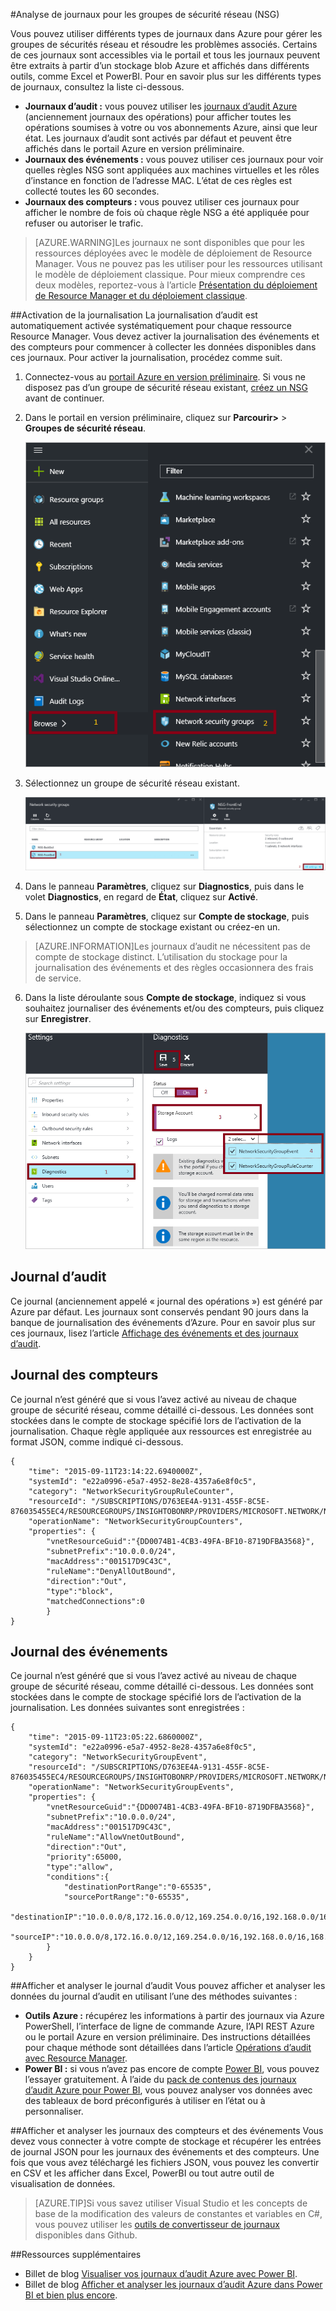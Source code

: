 <properties 
   pageTitle="Surveiller les opérations, les événements et les compteurs pour les groupes de sécurité réseau | Microsoft Azure"
   description="Découvrez comment activer la journalisation des compteurs, des événements et des opérations pour les groupes de sécurité réseau"
   services="virtual-network"
   documentationCenter="na"
   authors="telmosampaio"
   manager="carolz"
   editor="tysonn"
   tags="azure-resource-manager"
/>
<tags 
   ms.service="virtual-network"
   ms.devlang="na"
   ms.topic="article"
   ms.tgt_pltfrm="na"
   ms.workload="infrastructure-services"
   ms.date="10/02/2015"
   ms.author="telmos" />

#Analyse de journaux pour les groupes de sécurité réseau (NSG)

Vous pouvez utiliser différents types de journaux dans Azure pour gérer les groupes de sécurités réseau et résoudre les problèmes associés. Certains de ces journaux sont accessibles via le portail et tous les journaux peuvent être extraits à partir d’un stockage blob Azure et affichés dans différents outils, comme Excel et PowerBI. Pour en savoir plus sur les différents types de journaux, consultez la liste ci-dessous.

- **Journaux d’audit :** vous pouvez utiliser les [journaux d’audit Azure](insights-debugging-with-events.md) (anciennement journaux des opérations) pour afficher toutes les opérations soumises à votre ou vos abonnements Azure, ainsi que leur état. Les journaux d’audit sont activés par défaut et peuvent être affichés dans le portail Azure en version préliminaire.
- **Journaux des événements :** vous pouvez utiliser ces journaux pour voir quelles règles NSG sont appliquées aux machines virtuelles et les rôles d’instance en fonction de l’adresse MAC. L’état de ces règles est collecté toutes les 60 secondes. 
- **Journaux des compteurs :** vous pouvez utiliser ces journaux pour afficher le nombre de fois où chaque règle NSG a été appliquée pour refuser ou autoriser le trafic.

>[AZURE.WARNING]Les journaux ne sont disponibles que pour les ressources déployées avec le modèle de déploiement de Resource Manager. Vous ne pouvez pas les utiliser pour les ressources utilisant le modèle de déploiement classique. Pour mieux comprendre ces deux modèles, reportez-vous à l’article [Présentation du déploiement de Resource Manager et du déploiement classique](resource-manager-deployment-model.md).

##Activation de la journalisation
La journalisation d’audit est automatiquement activée systématiquement pour chaque ressource Resource Manager. Vous devez activer la journalisation des événements et des compteurs pour commencer à collecter les données disponibles dans ces journaux. Pour activer la journalisation, procédez comme suit.

1.  Connectez-vous au [portail Azure en version préliminaire](http://portal.azure.com). Si vous ne disposez pas d’un groupe de sécurité réseau existant, [créez un NSG](virtual-networks-create-nsg-arm-ps.md) avant de continuer. 

2.  Dans le portail en version préliminaire, cliquez sur **Parcourir>** > **Groupes de sécurité réseau**.

	![Portail en version préliminaire - Groupes de sécurité réseau](./media/virtual-network-nsg-manage-log/portal-enable1.png)

3. Sélectionnez un groupe de sécurité réseau existant.

	![Portail en version préliminaire - Paramètres des groupes de sécurité réseau](./media/virtual-network-nsg-manage-log/portal-enable2.png)

4. Dans le panneau **Paramètres**, cliquez sur **Diagnostics**, puis dans le volet **Diagnostics**, en regard de **État**, cliquez sur **Activé**.
5. Dans le panneau **Paramètres**, cliquez sur **Compte de stockage**, puis sélectionnez un compte de stockage existant ou créez-en un.  

>[AZURE.INFORMATION]Les journaux d’audit ne nécessitent pas de compte de stockage distinct. L’utilisation du stockage pour la journalisation des événements et des règles occasionnera des frais de service.

6. Dans la liste déroulante sous **Compte de stockage**, indiquez si vous souhaitez journaliser des événements et/ou des compteurs, puis cliquez sur **Enregistrer**.

	![Portail en version préliminaire - Journaux de diagnostics](./media/virtual-network-nsg-manage-log/portal-enable3.png)

## Journal d’audit
Ce journal (anciennement appelé « journal des opérations ») est généré par Azure par défaut. Les journaux sont conservés pendant 90 jours dans la banque de journalisation des événements d’Azure. Pour en savoir plus sur ces journaux, lisez l’article [Affichage des événements et des journaux d’audit](insights-debugging-with-events.md).

## Journal des compteurs
Ce journal n’est généré que si vous l’avez activé au niveau de chaque groupe de sécurité réseau, comme détaillé ci-dessous. Les données sont stockées dans le compte de stockage spécifié lors de l’activation de la journalisation. Chaque règle appliquée aux ressources est enregistrée au format JSON, comme indiqué ci-dessous.

	{
		"time": "2015-09-11T23:14:22.6940000Z",
		"systemId": "e22a0996-e5a7-4952-8e28-4357a6e8f0c5",
		"category": "NetworkSecurityGroupRuleCounter",
		"resourceId": "/SUBSCRIPTIONS/D763EE4A-9131-455F-8C5E-876035455EC4/RESOURCEGROUPS/INSIGHTOBONRP/PROVIDERS/MICROSOFT.NETWORK/NETWORKSECURITYGROUPS/NSGINSIGHTOBONRP",
		"operationName": "NetworkSecurityGroupCounters",
		"properties": {
			"vnetResourceGuid":"{DD0074B1-4CB3-49FA-BF10-8719DFBA3568}",
			"subnetPrefix":"10.0.0.0/24",
			"macAddress":"001517D9C43C",
			"ruleName":"DenyAllOutBound",
			"direction":"Out",
			"type":"block",
			"matchedConnections":0
			}
	}

## Journal des événements
Ce journal n’est généré que si vous l’avez activé au niveau de chaque groupe de sécurité réseau, comme détaillé ci-dessous. Les données sont stockées dans le compte de stockage spécifié lors de l’activation de la journalisation. Les données suivantes sont enregistrées :

	{
		"time": "2015-09-11T23:05:22.6860000Z",
		"systemId": "e22a0996-e5a7-4952-8e28-4357a6e8f0c5",
		"category": "NetworkSecurityGroupEvent",
		"resourceId": "/SUBSCRIPTIONS/D763EE4A-9131-455F-8C5E-876035455EC4/RESOURCEGROUPS/INSIGHTOBONRP/PROVIDERS/MICROSOFT.NETWORK/NETWORKSECURITYGROUPS/NSGINSIGHTOBONRP",
		"operationName": "NetworkSecurityGroupEvents",
		"properties": {
			"vnetResourceGuid":"{DD0074B1-4CB3-49FA-BF10-8719DFBA3568}",
			"subnetPrefix":"10.0.0.0/24",
			"macAddress":"001517D9C43C",
			"ruleName":"AllowVnetOutBound",
			"direction":"Out",
			"priority":65000,
			"type":"allow",
			"conditions":{
				"destinationPortRange":"0-65535",
				"sourcePortRange":"0-65535",
				"destinationIP":"10.0.0.0/8,172.16.0.0/12,169.254.0.0/16,192.168.0.0/16,168.63.129.16/32",
				"sourceIP":"10.0.0.0/8,172.16.0.0/12,169.254.0.0/16,192.168.0.0/16,168.63.129.16/32"
			}
		}
	}

##Afficher et analyser le journal d’audit
Vous pouvez afficher et analyser les données du journal d’audit en utilisant l’une des méthodes suivantes :

- **Outils Azure :** récupérez les informations à partir des journaux via Azure PowerShell, l’interface de ligne de commande Azure, l’API REST Azure ou le portail Azure en version préliminaire. Des instructions détaillées pour chaque méthode sont détaillées dans l’article [Opérations d’audit avec Resource Manager](resource-group-audit.md).
- **Power BI :** si vous n’avez pas encore de compte [Power BI](https://powerbi.microsoft.com/pricing), vous pouvez l’essayer gratuitement. À l’aide du [pack de contenus des journaux d’audit Azure pour Power BI](https://support.powerbi.com/knowledgebase/articles/742695), vous pouvez analyser vos données avec des tableaux de bord préconfigurés à utiliser en l’état ou à personnaliser.

##Afficher et analyser les journaux des compteurs et des événements 
Vous devez vous connecter à votre compte de stockage et récupérer les entrées de journal JSON pour les journaux des événements et des compteurs. Une fois que vous avez téléchargé les fichiers JSON, vous pouvez les convertir en CSV et les afficher dans Excel, PowerBI ou tout autre outil de visualisation de données.

>[AZURE.TIP]Si vous savez utiliser Visual Studio et les concepts de base de la modification des valeurs de constantes et variables en C#, vous pouvez utiliser les [outils de convertisseur de journaux](https://github.com/Azure-Samples/networking-dotnet-log-converter) disponibles dans Github.

##Ressources supplémentaires

- Billet de blog [Visualiser vos journaux d’audit Azure avec Power BI](http://blogs.msdn.com/b/powerbi/archive/2015/09/30/monitor-azure-audit-logs-with-power-bi.aspx).
- Billet de blog [Afficher et analyser les journaux d’audit Azure dans Power BI et bien plus encore](https://azure.microsoft.com/blog/analyze-azure-audit-logs-in-powerbi-more/).

<!---HONumber=Oct15_HO2-->